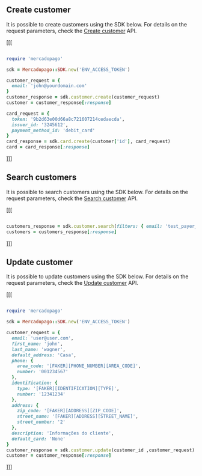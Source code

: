 ## Create customer

It is possible to create customers using the SDK below. For details on the request parameters, check the [Create customer](https://www.mercadopago[FAKER][URL][DOMAIN]/developers/en/reference/customers/_customers/post) API.

[[[
```ruby

require 'mercadopago'

sdk = Mercadopago::SDK.new('ENV_ACCESS_TOKEN')

customer_request = {
  email: 'john@yourdomain.com'
}
customer_response = sdk.customer.create(customer_request)
customer = customer_response[:response]

card_request = {
  token: '9b2d63e00d66a8c721607214cedaecda',
  issuer_id: '3245612',
  payment_method_id: 'debit_card'
}
card_response = sdk.card.create(customer['id'], card_request)
card = card_response[:response]

```
]]]

## Search customers

It is possible to search customers using the SDK below. For details on the request parameters, check the [Search customer](https://www.mercadopago[FAKER][URL][DOMAIN]/developers/en/reference/customers/_customers_search/get) API.

[[[
```ruby

customers_response = sdk.customer.search(filters: { email: 'test_payer_12345@testuser.com' })
customers = customers_response[:response]

```
]]]

## Update customer

It is possible to update customers using the SDK below. For details on the request parameters, check the [Update customer](https://www.mercadopago[FAKER][URL][DOMAIN]/developers/en/reference/customers/_customers_id/put) API.

[[[
```ruby

require 'mercadopago'

sdk = Mercadopago::SDK.new('ENV_ACCESS_TOKEN')

customer_request = {
  email: 'user@user.com',
  first_name: 'john',
  last_name: 'wagner',
  default_address: 'Casa',
  phone: {
    area_code: '[FAKER][PHONE_NUMBER][AREA_CODE]',
    number: '001234567'
  },
  identification: {
    type: '[FAKER][IDENTIFICATION][TYPE]',
    number: '12341234'
  },
  address: {
    zip_code: '[FAKER][ADDRESS][ZIP_CODE]',
    street_name: '[FAKER][ADDRESS][STREET_NAME]',
    street_number: '2'
  },
  description: 'Informações do cliente',
  default_card: 'None'
}
customer_response = sdk.customer.update(customer_id ,customer_request)
customer = customer_response[:response]

```
]]]